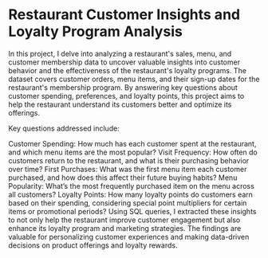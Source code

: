 # Restaurant Customer Insights and Loyalty Program Analysis


In this project, I delve into analyzing a restaurant's sales, menu, and customer membership data to uncover valuable insights into customer behavior and the effectiveness of the restaurant's loyalty programs. The dataset covers customer orders, menu items, and their sign-up dates for the restaurant's membership program. By answering key questions about customer spending, preferences, and loyalty points, this project aims to help the restaurant understand its customers better and optimize its offerings.

Key questions addressed include:

Customer Spending: How much has each customer spent at the restaurant, and which menu items are the most popular?
Visit Frequency: How often do customers return to the restaurant, and what is their purchasing behavior over time?
First Purchases: What was the first menu item each customer purchased, and how does this affect their future buying habits?
Menu Popularity: What’s the most frequently purchased item on the menu across all customers?
Loyalty Points: How many loyalty points do customers earn based on their spending, considering special point multipliers for certain items or promotional periods?
Using SQL queries, I extracted these insights to not only help the restaurant improve customer engagement but also enhance its loyalty program and marketing strategies. The findings are valuable for personalizing customer experiences and making data-driven decisions on product offerings and loyalty rewards.
